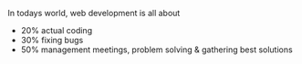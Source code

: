 In todays world, web development is all about
- 20% actual coding
- 30% fixing bugs
- 50% management meetings, problem solving & gathering best solutions